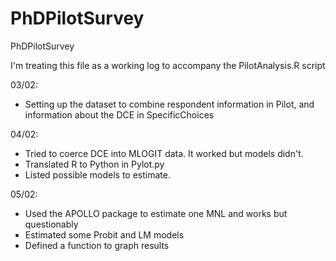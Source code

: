 # PhDPilotSurvey
PhDPilotSurvey

I'm treating this file as a working log to accompany the PilotAnalysis.R script

03/02:
- Setting up the dataset to combine respondent information in Pilot, and information about the DCE in SpecificChoices

04/02:
- Tried to coerce DCE into MLOGIT data. It worked but models didn't.
- Translated R to Python in Pylot.py
- Listed possible models to estimate.

05/02:
- Used the APOLLO package to estimate one MNL and works but questionably
- Estimated some Probit and LM models
- Defined a function to graph results